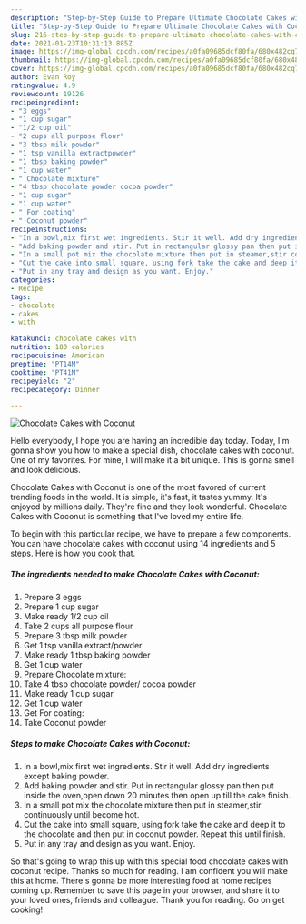 ```yaml
---
description: "Step-by-Step Guide to Prepare Ultimate Chocolate Cakes with Coconut"
title: "Step-by-Step Guide to Prepare Ultimate Chocolate Cakes with Coconut"
slug: 216-step-by-step-guide-to-prepare-ultimate-chocolate-cakes-with-coconut
date: 2021-01-23T10:31:13.885Z
image: https://img-global.cpcdn.com/recipes/a0fa09685dcf80fa/680x482cq70/chocolate-cakes-with-coconut-recipe-main-photo.jpg
thumbnail: https://img-global.cpcdn.com/recipes/a0fa09685dcf80fa/680x482cq70/chocolate-cakes-with-coconut-recipe-main-photo.jpg
cover: https://img-global.cpcdn.com/recipes/a0fa09685dcf80fa/680x482cq70/chocolate-cakes-with-coconut-recipe-main-photo.jpg
author: Evan Roy
ratingvalue: 4.9
reviewcount: 19126
recipeingredient:
- "3 eggs"
- "1 cup sugar"
- "1/2 cup oil"
- "2 cups all purpose flour"
- "3 tbsp milk powder"
- "1 tsp vanilla extractpowder"
- "1 tbsp baking powder"
- "1 cup water"
- " Chocolate mixture"
- "4 tbsp chocolate powder cocoa powder"
- "1 cup sugar"
- "1 cup water"
- " For coating"
- " Coconut powder"
recipeinstructions:
- "In a bowl,mix first wet ingredients. Stir it well. Add dry ingredients except baking powder."
- "Add baking powder and stir. Put in rectangular glossy pan then put inside the oven,open down 20 minutes then open up till the cake finish."
- "In a small pot mix the chocolate mixture then put in steamer,stir continuously until become hot."
- "Cut the cake into small square, using fork take the cake and deep it to the chocolate and then put in coconut powder. Repeat this until finish."
- "Put in any tray and design as you want. Enjoy."
categories:
- Recipe
tags:
- chocolate
- cakes
- with

katakunci: chocolate cakes with 
nutrition: 180 calories
recipecuisine: American
preptime: "PT14M"
cooktime: "PT41M"
recipeyield: "2"
recipecategory: Dinner

---
```



![Chocolate Cakes with Coconut](https://img-global.cpcdn.com/recipes/a0fa09685dcf80fa/680x482cq70/chocolate-cakes-with-coconut-recipe-main-photo.jpg)

Hello everybody, I hope you are having an incredible day today. Today, I'm gonna show you how to make a special dish, chocolate cakes with coconut. One of my favorites. For mine, I will make it a bit unique. This is gonna smell and look delicious.



Chocolate Cakes with Coconut is one of the most favored of current trending foods in the world. It is simple, it's fast, it tastes yummy. It's enjoyed by millions daily. They're fine and they look wonderful. Chocolate Cakes with Coconut is something that I've loved my entire life.


To begin with this particular recipe, we have to prepare a few components. You can have chocolate cakes with coconut using 14 ingredients and 5 steps. Here is how you cook that.

<!--inarticleads1-->

##### The ingredients needed to make Chocolate Cakes with Coconut:

1. Prepare 3 eggs
1. Prepare 1 cup sugar
1. Make ready 1/2 cup oil
1. Take 2 cups all purpose flour
1. Prepare 3 tbsp milk powder
1. Get 1 tsp vanilla extract/powder
1. Make ready 1 tbsp baking powder
1. Get 1 cup water
1. Prepare  Chocolate mixture:
1. Take 4 tbsp chocolate powder/ cocoa powder
1. Make ready 1 cup sugar
1. Get 1 cup water
1. Get  For coating:
1. Take  Coconut powder




<!--inarticleads2-->

##### Steps to make Chocolate Cakes with Coconut:

1. In a bowl,mix first wet ingredients. Stir it well. Add dry ingredients except baking powder.
1. Add baking powder and stir. Put in rectangular glossy pan then put inside the oven,open down 20 minutes then open up till the cake finish.
1. In a small pot mix the chocolate mixture then put in steamer,stir continuously until become hot.
1. Cut the cake into small square, using fork take the cake and deep it to the chocolate and then put in coconut powder. Repeat this until finish.
1. Put in any tray and design as you want. Enjoy.




So that's going to wrap this up with this special food chocolate cakes with coconut recipe. Thanks so much for reading. I am confident you will make this at home. There's gonna be more interesting food at home recipes coming up. Remember to save this page in your browser, and share it to your loved ones, friends and colleague. Thank you for reading. Go on get cooking!
